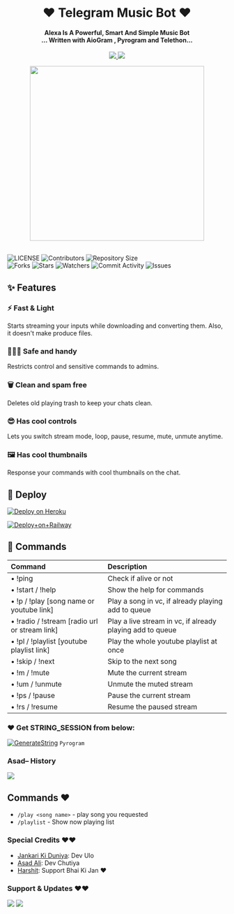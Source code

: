 <h1 align="center"><b>❤️ Telegram Music Bot ❤️</b></h1>

<h4 align="center">Alexa Is A Powerful, Smart And Simple Music Bot<br> ... Written with AioGram , Pyrogram and Telethon...</h4>
<p align='center'>
  <a href="https://www.python.org/" alt="made-with-python"> <img src="https://img.shields.io/badge/Made%20with-Python-1f425f.svg?style=flat-square&logo=python&color=blue" /> </a>
  <a href="https://github.com/jankarikiduniya/Telegram-Music-BOT/graphs/commit-activity" alt="Maintenance"> <img src="https://img.shields.io/badge/Maintained%3F-yes-green.svg?style=flat-square" /> </a>
</p>

<p align="center"><a href="https://t.me/Dr_Asad_Ali"><img src="https://telegra.ph/file/b92ed11ca9259ec96aaee.jpg" width="400"></a></p>

<br>
    <img src="https://img.shields.io/github/license/jankarikiduniya/Telegram-Music-BOT?style=for-the-badge" alt="LICENSE">
    <img src="https://img.shields.io/github/contributors/jankarikiduniya/Telegram-Music-BOT?style=for-the-badge" alt="Contributors">
    <img src="https://img.shields.io/github/repo-size/jankarikiduniya/Telegram-Music-BOT?style=for-the-badge" alt="Repository Size"> <br>
    <img src="https://img.shields.io/github/forks/jankarikiduniya/Telegram-Music-BOT?style=for-the-badge" alt="Forks">
    <img src="https://img.shields.io/github/stars/jankarikiduniya/Telegram-Music-BOT?style=for-the-badge" alt="Stars">
    <img src="https://img.shields.io/github/watchers/jankarikiduniya/Telegram-Music-BOT?style=for-the-badge" alt="Watchers">
    <img src="https://img.shields.io/github/commit-activity/w/jankarikiduniya/Telegram-Music-BOT?style=for-the-badge" alt="Commit Activity">
    <img src="https://img.shields.io/github/issues/jankarikiduniya/Telegram-Music-BOT?style=for-the-badge" alt="Issues">
</p>

## ✨ <a name="features"></a>Features

### ⚡️ Fast & Light

Starts streaming your inputs while downloading and converting them. Also, it
doesn't make produce files.

### 👮🏻‍♀️ Safe and handy

Restricts control and sensitive commands to admins.

### 🗑 Clean and spam free

Deletes old playing trash to keep your chats clean.

### 😎 Has cool controls

Lets you switch stream mode, loop, pause, resume, mute, unmute anytime.

### 🖼 Has cool thumbnails

Response your commands with cool thumbnails on the chat.

## 🚀 <a name="deploy"></a>Deploy

[![Deploy on Heroku](https://www.herokucdn.com/deploy/button.svg)](https://heroku.com/deploy?template=https://github.com/Veronica0706/ak-musicbot)

[![Deploy+on+Railway](https://railway.app/button.svg)](https://railway.app/new/template?template=https://github.com/jankarikiduniya/Music-BOT&envs=API_ID,API_HASH,BOT_TOKEN,STRING_SESSION)

## 📄 <a name="commands"></a>Commands

Command | Description
:--- | :---
• !ping | Check if alive or not
• !start / !help | Show the help for commands
• !p / !play [song name or youtube link] | Play a song in vc, if already playing add to queue
• !radio / !stream [radio url or stream link] | Play a live stream in vc, if already playing add to queue
• !pl / !playlist [youtube playlist link] | Play the whole youtube playlist at once
• !skip / !next | Skip to the next song
• !m / !mute | Mute the current stream
• !um / !unmute | Unmute the muted stream
• !ps / !pause | Pause the current stream
• !rs / !resume | Resume the paused stream

### ❤️ Get STRING_SESSION from below:

[![GenerateString](https://img.shields.io/badge/repl.it-generateString-yellowgreen)](https://replit.com/@AssadAli/String-Session-Generator) ``Pyrogram``

### Asad– History

<a href="https://www.youtube.com/JankariKiDuniya"><img src="https://img.shields.io/badge/Join-Subscribe%20Support-blue.svg?style=for-the-badge&logo=YouTube"></a>

## Commands ❤️

- `/play <song name>` - play song you requested
- `/playlist` - Show now playing list

### Special Credits ❤️❤️
- [Jankari Ki Duniya](https://github.com/jankarikiduniya): Dev Ulo
- [Asad Ali](https://t.me/Dr_Asad_Ali): Dev Chutiya
- [Harshit](https://t.me/HarshitSharma361): Support Bhai Ki Jan ❤️
### Support & Updates ❤️❤️
<a href="https://t.me/Shayri_Music_Lovers"><img src="https://img.shields.io/badge/Join-Group%20Support-blue.svg?style=for-the-badge&logo=Telegram"></a> <a href="https://t.me/jankarikiduniya"><img src="https://img.shields.io/badge/Join-Updates%20Channel-blue.svg?style=for-the-badge&logo=Telegram"></a>
